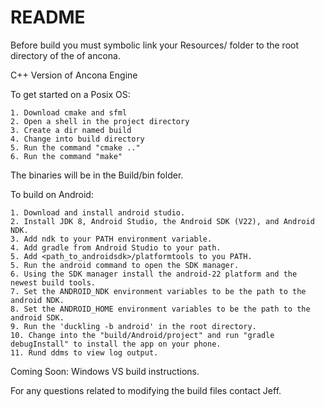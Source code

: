 # README #

Before build you must symbolic link your Resources/ folder to the root directory of the of ancona. 

C++ Version of Ancona Engine

To get started on a Posix OS:

	1. Download cmake and sfml
	2. Open a shell in the project directory
	3. Create a dir named build
	4. Change into build directory
	5. Run the command "cmake .."
	6. Run the command "make"

The binaries will be in the Build/bin folder.

To build on Android:

    1. Download and install android studio.
    2. Install JDK 8, Android Studio, the Android SDK (V22), and Android NDK.
    3. Add ndk to your PATH environment variable.
    4. Add gradle from Android Studio to your path.
    5. Add <path_to_androidsdk>/platformtools to you PATH.
    5. Run the android command to open the SDK manager.  
    6. Using the SDK manager install the android-22 platform and the newest build tools.
    7. Set the ANDROID_NDK environment variables to be the path to the android NDK.
    8. Set the ANDROID_HOME environment variables to be the path to the android SDK.
    9. Run the 'duckling -b android' in the root directory.
    10. Change into the "build/Android/project" and run "gradle debugInstall" to install the app on your phone.
    11. Rund ddms to view log output.

Coming Soon:
Windows VS build instructions.

For any questions related to modifying the build files contact Jeff.
